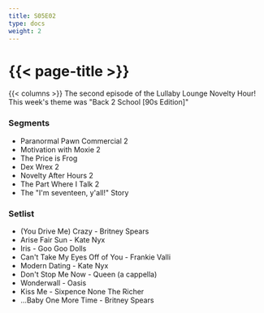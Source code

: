 ```yaml
---
title: S05E02
type: docs
weight: 2
---
```


# {{< page-title >}}

{{< columns >}}
The second episode of the Lullaby Lounge Novelty Hour!  This week's theme was "Back 2 School [90s Edition]"

### Segments
* Paranormal Pawn Commercial 2
* Motivation with Moxie 2
* The Price is Frog
* Dex Wrex 2
* Novelty After Hours 2
* The Part Where I Talk 2
* The "I'm seventeen, y'all!" Story


### Setlist
* (You Drive Me) Crazy - Britney Spears
* Arise Fair Sun - Kate Nyx
* Iris - Goo Goo Dolls 
* Can't Take My Eyes Off of You - Frankie Valli
* Modern Dating - Kate Nyx
* Don't Stop Me Now - Queen (a cappella)
* Wonderwall - Oasis
* Kiss Me - Sixpence None The Richer
* ...Baby One More Time - Britney Spears
